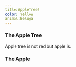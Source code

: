 ```yaml
---
title:AppleTree!
color: Yellow
animal:Beluga
---
```



### The Apple Tree

Apple tree is not red but apple is.

### The Apple

